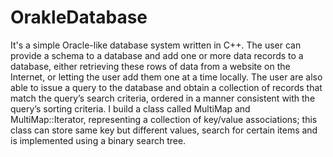 OrakleDatabase
==============
It's a simple Oracle-like database system written in C++.
The user can provide a schema to a database and add one or more data records to a database, either retrieving these 
rows of data from a website on the Internet, or letting the user add them one at a time locally.
The user are also able to issue a query to the database and obtain a collection of
records that match the query’s search criteria, ordered in a manner consistent with the query’s sorting criteria.
I build a class called MultiMap and MultiMap::Iterator, representing a collection of key/value associations; 
this class can store same key but different values, search for certain items and is implemented using a binary search tree.
